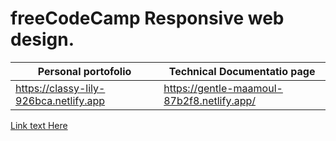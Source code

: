 # freeCodeCamp Responsive web design.  
| Personal portofolio  | Technical Documentatio page |
| ------------- | ------------- |
| https://classy-lily-926bca.netlify.app  | https://gentle-maamoul-87b2f8.netlify.app/  |
[Link text Here](https://link-url-here.org)



